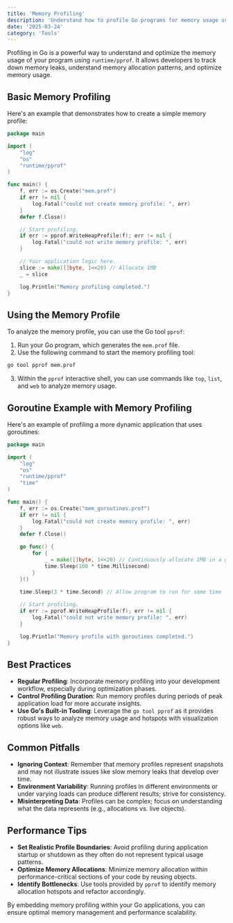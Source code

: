```yaml
---
title: 'Memory Profiling'
description: 'Understand how to profile Go programs for memory usage using the runtime/pprof package.'
date: '2025-03-24'
category: 'Tools'
---
```


Profiling in Go is a powerful way to understand and optimize the memory usage of your program using `runtime/pprof`. It allows developers to track down memory leaks, understand memory allocation patterns, and optimize memory usage.

## Basic Memory Profiling

Here's an example that demonstrates how to create a simple memory profile:

```go
package main

import (
	"log"
	"os"
	"runtime/pprof"
)

func main() {
	f, err := os.Create("mem.prof")
	if err != nil {
		log.Fatal("could not create memory profile: ", err)
	}
	defer f.Close()

	// Start profiling.
	if err := pprof.WriteHeapProfile(f); err != nil {
		log.Fatal("could not write memory profile: ", err)
	}

	// Your application logic here.
	slice := make([]byte, 1<<20) // Allocate 1MB
	_ = slice

	log.Println("Memory profiling completed.")
}
```

## Using the Memory Profile

To analyze the memory profile, you can use the Go tool `pprof`:

1. Run your Go program, which generates the `mem.prof` file.
2. Use the following command to start the memory profiling tool:

```sh
go tool pprof mem.prof
```

3. Within the `pprof` interactive shell, you can use commands like `top`, `list`, and `web` to analyze memory usage.

## Goroutine Example with Memory Profiling

Here's an example of profiling a more dynamic application that uses goroutines:

```go
package main

import (
	"log"
	"os"
	"runtime/pprof"
	"time"
)

func main() {
	f, err := os.Create("mem_goroutines.prof")
	if err != nil {
		log.Fatal("could not create memory profile: ", err)
	}
	defer f.Close()

	go func() {
		for {
			_ = make([]byte, 1<<20) // Continuously allocate 1MB in a goroutine
			time.Sleep(100 * time.Millisecond)
		}
	}()

	time.Sleep(3 * time.Second) // Allow program to run for some time
	
	// Start profiling.
	if err := pprof.WriteHeapProfile(f); err != nil {
		log.Fatal("could not write memory profile: ", err)
	}

	log.Println("Memory profile with goroutines completed.")
}
```

## Best Practices

- **Regular Profiling**: Incorporate memory profiling into your development workflow, especially during optimization phases.
- **Control Profiling Duration**: Run memory profiles during periods of peak application load for more accurate insights.
- **Use Go's Built-in Tooling**: Leverage the `go tool pprof` as it provides robust ways to analyze memory usage and hotspots with visualization options like `web`.

## Common Pitfalls

- **Ignoring Context**: Remember that memory profiles represent snapshots and may not illustrate issues like slow memory leaks that develop over time.
- **Environment Variability**: Running profiles in different environments or under varying loads can produce different results; strive for consistency.
- **Misinterpreting Data**: Profiles can be complex; focus on understanding what the data represents (e.g., allocations vs. live objects).

## Performance Tips

- **Set Realistic Profile Boundaries**: Avoid profiling during application startup or shutdown as they often do not represent typical usage patterns.
- **Optimize Memory Allocations**: Minimize memory allocation within performance-critical sections of your code by reusing objects.
- **Identify Bottlenecks**: Use tools provided by `pprof` to identify memory allocation hotspots and refactor accordingly.

By embedding memory profiling within your Go applications, you can ensure optimal memory management and performance scalability.